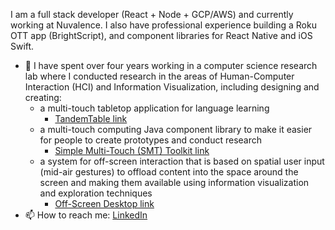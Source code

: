I am a full stack developer (React + Node + GCP/AWS) and currently working at Nuvalence. I also have professional experience building a Roku OTT app (BrightScript), and component libraries for React Native and iOS Swift.
- 🔭 I have spent over four years working in a computer science research lab where I conducted research in the areas of Human-Computer Interaction (HCI) and Information Visualization, including designing and creating:
  - a multi-touch tabletop application for language learning
    - [TandemTable link](http://vialab.science.uoit.ca/portfolio/tandemtable)
  - a multi-touch computing Java component library to make it easier for people to create prototypes and conduct research
    -  [Simple Multi-Touch (SMT) Toolkit link](http://vialab.science.uoit.ca/portfolio/smt-toolkit)
  - a system for off-screen interaction that is based on spatial user input (mid-air gestures) to offload content into the space around the screen  and making them available using information visualization and exploration techniques
    - [Off-Screen Desktop link](https://www.erikpaluka.com/research/off-screen-desktop/)
- 📫 How to reach me: [LinkedIn](https://www.linkedin.com/in/erikpaluka/)

